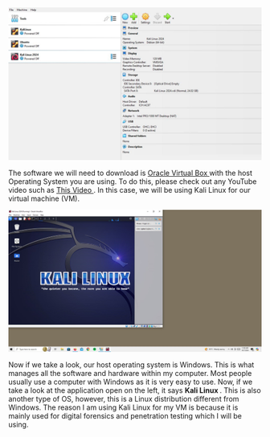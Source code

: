 <img src="/pictures/oracle.JPG" alt="virtual-machine" width="950px">
<p>
  The software we will need to download is <a href="https://www.virtualbox.org/wiki/Downloads"> Oracle Virtual Box </a> with the host Operating System you are using. To do this, please check out any YouTube video such as <a href="https://www.youtube.com/watch?v=gsZxuiU0uZ4&t=315s"> This Video </a>. In this case, we will be using Kali Linux for our virtual machine (VM). 
</p>

<img src="/pictures/kali.JPG" alt="VM" width="950px">
<p>
  Now if we take a look, our host operating system is Windows. This is what manages all the software and hardware within my computer. Most people usually use a computer with Windows as it is very easy to use. Now, if we take a look at the application open on the left, it says <b> Kali Linux </b>. This is also another type of OS, however, this is a Linux distribution different from Windows. The reason I am using Kali Linux for my VM is because it is mainly used for digital forensics and penetration testing which I will be using. 
</p>

